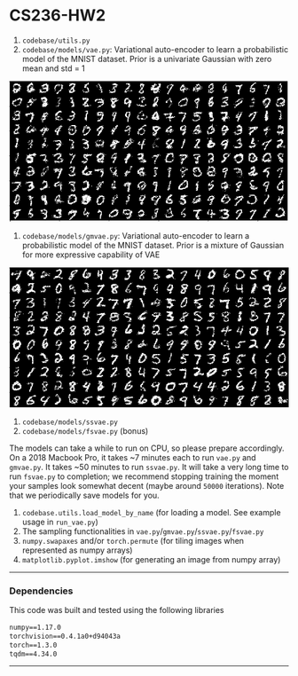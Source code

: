 # CS236-HW2

1. `codebase/utils.py`
1. `codebase/models/vae.py`: Variational auto-encoder to learn a probabilistic model of the MNIST dataset. Prior is a univariate Gaussian with zero mean and std = 1

![Image Sample generated by VAE](images/VAE_P1.png)

1. `codebase/models/gmvae.py`: Variational auto-encoder to learn a probabilistic model of the MNIST dataset. Prior is a mixture of Gaussian for more expressive capability of VAE

![Image Sample generated by VAE with mixture of Gaussians prior](images/GMVAE_P2_sample.png)

1. `codebase/models/ssvae.py`
1. `codebase/models/fsvae.py` (bonus)


The models can take a while to run on CPU, so please prepare accordingly. On a
2018 Macbook Pro, it takes ~7 minutes each to run `vae.py` and `gmvae.py`. It
takes ~50 minutes to run `ssvae.py`. It will take a very long time to run
`fsvae.py` to completion; we recommend stopping training the moment your samples
look somewhat decent (maybe around `50000` iterations). Note that we periodically
save models for you.

1. `codebase.utils.load_model_by_name` (for loading a model. See example usage in `run_vae.py`)
1. The sampling functionalities in `vae.py`/`gmvae.py`/`ssvae.py`/`fsvae.py`
1. `numpy.swapaxes` and/or `torch.permute` (for tiling images when represented as numpy arrays)
1. `matplotlib.pyplot.imshow` (for generating an image from numpy array)

---

### Dependencies

This code was built and tested using the following libraries

```
numpy==1.17.0
torchvision==0.4.1a0+d94043a
torch==1.3.0
tqdm==4.34.0
```

---

